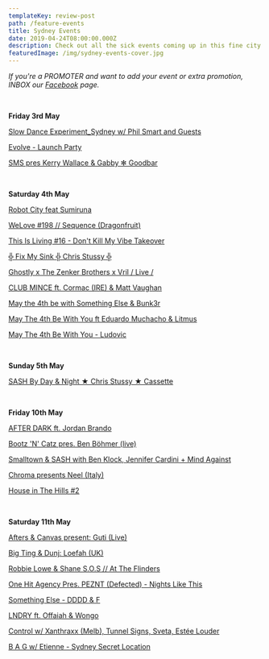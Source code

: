 ```yaml
---
templateKey: review-post
path: /feature-events
title: Sydney Events
date: 2019-04-24T08:00:00.000Z
description: Check out all the sick events coming up in this fine city!
featuredImage: /img/sydney-events-cover.jpg
---
```

_If you're a PROMOTER and want to add your event or extra promotion, INBOX our [Facebook](https://www.facebook.com/ravereviewz) page._

<br>

**Friday 3rd May**

[Slow Dance Experiment_Sydney w/ Phil Smart and Guests](https://www.facebook.com/events/1174559362718909/)

[Evolve - Launch Party](https://www.facebook.com/events/319685532228886/)

[SMS pres Kerry Wallace & Gabby ✻ Goodbar](https://www.facebook.com/events/2117437921710155/)

<br>

**Saturday 4th May**

[Robot City feat Sumiruna](https://www.facebook.com/events/532899183901412/)

[WeLove #198 // Sequence (Dragonfruit)](https://www.facebook.com/events/375998069675273/)

[This Is Living #16 - Don't Kill My Vibe Takeover](https://www.facebook.com/events/2201720590079567/)

[╬ Fix My Sink ╬ Chris Stussy ╬](https://www.facebook.com/events/275787029966696/)

[Ghostly x The Zenker Brothers x Vril / Live /](https://www.facebook.com/events/2267685496807311/)

[CLUB MINCE ft. Cormac (IRE) & Matt Vaughan](https://www.residentadvisor.net/events/1251462)

[May the 4th be with Something Else & Bunk3r](https://www.facebook.com/events/420222278557118/)

[May The 4th Be With You ft Eduardo Muchacho & Litmus](https://www.facebook.com/events/516218888908415/)

[May The 4th Be With You - Ludovic](https://www.facebook.com/events/352529672038234/)

<br>

**Sunday 5th May**

[SASH By Day & Night ★ Chris Stussy ★ Cassette ](https://www.facebook.com/events/354855085164945/)

<br>

**Friday 10th May**

[AFTER DARK ft. Jordan Brando](https://www.facebook.com/events/1965609826883859/)

[Bootz 'N' Catz pres. Ben Böhmer (live)](https://www.facebook.com/events/299887644038111/)

[Smalltown & SASH with Ben Klock, Jennifer Cardini + Mind Against](https://www.facebook.com/events/773886359661274/)

[Chroma presents Neel (Italy)](https://www.facebook.com/events/540150223179352/)

[House in The Hills #2](https://www.facebook.com/events/390954921456159/)

<br>

**Saturday 11th May**

[Afters & Canvas present: Guti (Live)](https://www.facebook.com/events/2117391475045086/)

[Big Ting & Dunj: Loefah (UK) ](https://www.facebook.com/events/2018701375102306/)

[Robbie Lowe & Shane S.O.S // At The Flinders](https://www.facebook.com/events/573971943111837/)

[One Hit Agency Pres. PEZNT (Defected) - Nights Like This](https://www.facebook.com/events/569870856749919/)

[Something Else - DDDD & F](https://www.facebook.com/events/528395484356055/)

[LNDRY ft. Offaiah & Wongo](https://www.facebook.com/events/420683541811649/)

[Control w/ Xanthraxx (Melb), Tunnel Signs, Sveta, Estée Louder](https://www.facebook.com/events/347007919256964/)

[B A G w/ Etienne - Sydney Secret Location](https://www.facebook.com/events/788404148211438/)

